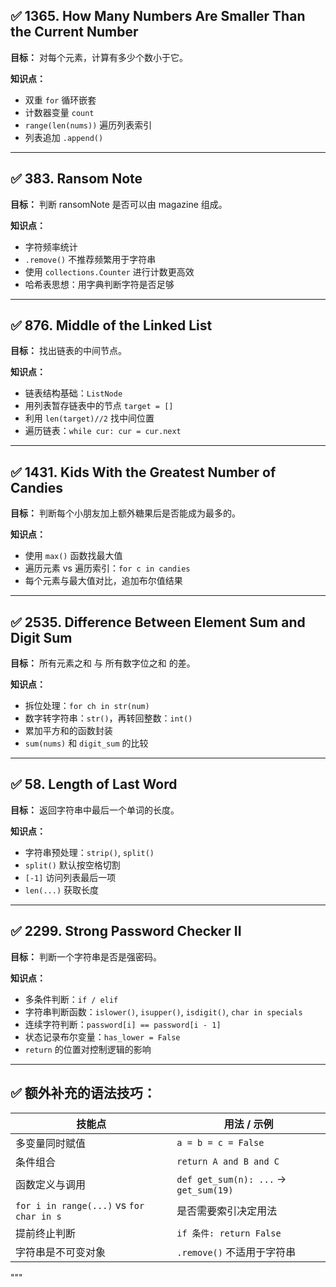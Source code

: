 ## ✅ 1365. How Many Numbers Are Smaller Than the Current Number

**目标：** 对每个元素，计算有多少个数小于它。

**知识点：**
- 双重 `for` 循环嵌套
- 计数器变量 `count`
- `range(len(nums))` 遍历列表索引
- 列表追加 `.append()`

---

## ✅ 383. Ransom Note

**目标：** 判断 ransomNote 是否可以由 magazine 组成。

**知识点：**
- 字符频率统计
- `.remove()` 不推荐频繁用于字符串
- 使用 `collections.Counter` 进行计数更高效
- 哈希表思想：用字典判断字符是否足够

---

## ✅ 876. Middle of the Linked List

**目标：** 找出链表的中间节点。

**知识点：**
- 链表结构基础：`ListNode`
- 用列表暂存链表中的节点 `target = []`
- 利用 `len(target)//2` 找中间位置
- 遍历链表：`while cur: cur = cur.next`

---

## ✅ 1431. Kids With the Greatest Number of Candies

**目标：** 判断每个小朋友加上额外糖果后是否能成为最多的。

**知识点：**
- 使用 `max()` 函数找最大值
- 遍历元素 vs 遍历索引：`for c in candies`
- 每个元素与最大值对比，追加布尔值结果

---

## ✅ 2535. Difference Between Element Sum and Digit Sum

**目标：** 所有元素之和 与 所有数字位之和 的差。

**知识点：**
- 拆位处理：`for ch in str(num)`
- 数字转字符串：`str()`，再转回整数：`int()`
- 累加平方和的函数封装
- `sum(nums)` 和 `digit_sum` 的比较

---

## ✅ 58. Length of Last Word

**目标：** 返回字符串中最后一个单词的长度。

**知识点：**
- 字符串预处理：`strip()`, `split()`
- `split()` 默认按空格切割
- `[-1]` 访问列表最后一项
- `len(...)` 获取长度

---

## ✅ 2299. Strong Password Checker II

**目标：** 判断一个字符串是否是强密码。

**知识点：**
- 多条件判断：`if / elif`
- 字符串判断函数：`islower()`, `isupper()`, `isdigit()`, `char in specials`
- 连续字符判断：`password[i] == password[i - 1]`
- 状态记录布尔变量：`has_lower = False`
- `return` 的位置对控制逻辑的影响

---

## ✅ 额外补充的语法技巧：

| 技能点 | 用法 / 示例 |
|--------|-------------|
| 多变量同时赋值 | `a = b = c = False` |
| 条件组合 | `return A and B and C` |
| 函数定义与调用 | `def get_sum(n): ...` → `get_sum(19)` |
| `for i in range(...)` vs `for char in s` | 是否需要索引决定用法 |
| 提前终止判断 | `if 条件: return False` |
| 字符串是不可变对象 | `.remove()` 不适用于字符串 |
"""

